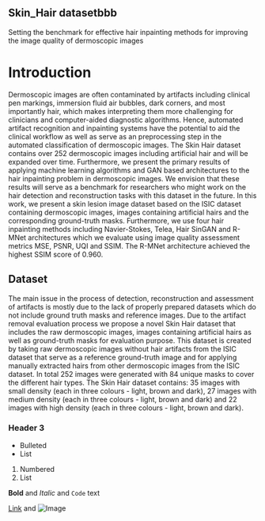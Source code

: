 ## Skin_Hair datasetbbb
Setting the benchmark for effective hair inpainting methods for improving the image quality of dermoscopic images

# Introduction
Dermoscopic images are often contaminated by artifacts including clinical pen markings, immersion fluid air bubbles, dark corners, and most importantly hair, which makes interpreting them more challenging for clinicians and computer-aided diagnostic algorithms. Hence, automated artifact recognition and inpainting systems have the potential to aid the clinical workflow as well as serve as an preprocessing step in the automated classification of dermoscopic images. The Skin Hair dataset contains
over 252 dermoscopic images including artificial hair and will be expanded over time. Furthermore, we present the primary results of applying machine learning algorithms and GAN based architectures to the hair inpainting problem in dermoscopic images. We envision that these results will serve as a benchmark for researchers who might work on the hair detection and reconstruction tasks with this dataset in the future. In this work, we present a skin lesion image dataset based on the ISIC
dataset containing dermoscopic images, images containing artificial hairs and the corresponding ground-truth masks. Furthermore, we use four hair inpainting methods including Navier-Stokes, Telea, Hair SinGAN and R-MNet architectures which we evaluate using image quality assessment metrics MSE, PSNR, UQI and SSIM. The R-MNet architecture achieved the highest SSIM score of 0.960.
## Dataset
The main issue in the process of detection, reconstruction and assessment of artifacts is mostly due to the lack of properly prepared datasets which do not include
ground truth masks and reference images. Due to the artifact removal evaluation process we propose a novel Skin Hair dataset that includes the raw dermoscopic
images, images containing artificial hairs as well as ground-truth masks for evaluation purpose. This dataset is created by taking raw dermoscopic images without
hair artifacts from the ISIC dataset that serve as a reference ground-truth image and for applying manually extracted hairs from other dermoscopic images from the ISIC dataset.
In total 252 images were generated with 84 unique masks to cover the different hair types. The Skin Hair dataset contains: 35 images with small density (each in three colours - light, brown and dark), 27 images with medium density (each in three colours - light, brown and dark) and 22 images with high density (each in three colours - light, brown and dark).
### Header 3

- Bulleted
- List

1. Numbered
2. List

**Bold** and _Italic_ and `Code` text

[Link](url) and ![Image](src)
```
